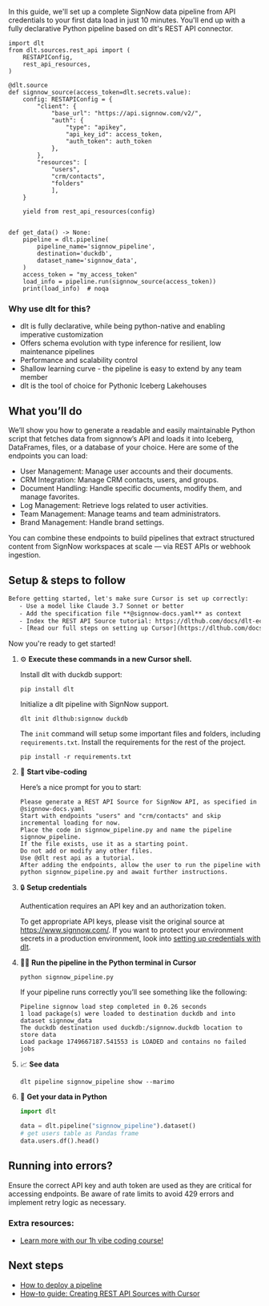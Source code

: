 In this guide, we'll set up a complete SignNow data pipeline from API credentials to your first data load in just 10 minutes. You'll end up with a fully declarative Python pipeline based on dlt's REST API connector.

```python-outcome
import dlt
from dlt.sources.rest_api import (
    RESTAPIConfig,
    rest_api_resources,
)

@dlt.source
def signnow_source(access_token=dlt.secrets.value):
    config: RESTAPIConfig = {
        "client": {
            "base_url": "https://api.signnow.com/v2/",
            "auth": {
                "type": "apikey",
                "api_key_id": access_token,
                "auth_token": auth_token
            },
        },
        "resources": [
            "users",
            "crm/contacts",
            "folders"
            ],
    }

    yield from rest_api_resources(config)


def get_data() -> None:
    pipeline = dlt.pipeline(
        pipeline_name='signnow_pipeline',
        destination='duckdb',
        dataset_name='signnow_data', 
    )
    access_token = "my_access_token"
    load_info = pipeline.run(signnow_source(access_token))
    print(load_info)  # noqa
```

### Why use dlt for this?

- dlt is fully declarative, while being python-native and enabling imperative customization
- Offers schema evolution with type inference for resilient, low maintenance pipelines
- Performance and scalability control
- Shallow learning curve - the pipeline is easy to extend by any team member
- dlt is the tool of choice for Pythonic Iceberg Lakehouses

## What you’ll do

We’ll show you how to generate a readable and easily maintainable Python script that fetches data from signnow’s API and loads it into Iceberg, DataFrames, files, or a database of your choice. Here are some of the endpoints you can load:

- User Management: Manage user accounts and their documents.
- CRM Integration: Manage CRM contacts, users, and groups.
- Document Handling: Handle specific documents, modify them, and manage favorites.
- Log Management: Retrieve logs related to user activities.
- Team Management: Manage teams and team administrators.
- Brand Management: Handle brand settings.

You can combine these endpoints to build pipelines that extract structured content from SignNow workspaces at scale — via REST APIs or webhook ingestion.

## Setup & steps to follow

```default
Before getting started, let's make sure Cursor is set up correctly:
   - Use a model like Claude 3.7 Sonnet or better
   - Add the specification file **@signnow-docs.yaml** as context
   - Index the REST API Source tutorial: https://dlthub.com/docs/dlt-ecosystem/verified-sources/rest_api/ and add it to context as **@dlt rest api**
   - [Read our full steps on setting up Cursor](https://dlthub.com/docs/dlt-ecosystem/llm-tooling/cursor-restapi#23-configuring-cursor-with-documentation)
```

Now you're ready to get started! 

1. ⚙️ **Execute these commands in a new Cursor shell.**
    
    Install dlt with duckdb support:
    ```shell
    pip install dlt
    ```

    Initialize a dlt pipeline with SignNow support.
    ```shell
    dlt init dlthub:signnow duckdb
    ```

    The `init` command will setup some important files and folders, including `requirements.txt`. Install the requirements for the rest of the project.
    ```shell
    pip install -r requirements.txt
    ```
    
2. 🤠 **Start vibe-coding**
    
    Here’s a nice prompt for you to start: 
    
    ```prompt
    Please generate a REST API Source for SignNow API, as specified in @signnow-docs.yaml 
    Start with endpoints "users" and "crm/contacts" and skip incremental loading for now. 
    Place the code in signnow_pipeline.py and name the pipeline signnow_pipeline. 
    If the file exists, use it as a starting point. 
    Do not add or modify any other files. 
    Use @dlt rest api as a tutorial. 
    After adding the endpoints, allow the user to run the pipeline with python signnow_pipeline.py and await further instructions.
    ```

    
3. 🔒 **Setup credentials** 
    
    Authentication requires an API key and an authorization token.
    
    To get appropriate API keys, please visit the original source at https://www.signnow.com/.
    If you want to protect your environment secrets in a production environment, look into [setting up credentials with dlt](https://dlthub.com/docs/walkthroughs/add_credentials).
    
4. 🏃‍♀️ **Run the pipeline in the Python terminal in Cursor**
    
    ```shell
    python signnow_pipeline.py
    ```
    
    If your pipeline runs correctly you’ll see something like the following:
    
    ```shell
    Pipeline signnow load step completed in 0.26 seconds
    1 load package(s) were loaded to destination duckdb and into dataset signnow_data
    The duckdb destination used duckdb:/signnow.duckdb location to store data
    Load package 1749667187.541553 is LOADED and contains no failed jobs
    ```
    
5. 📈 **See data**
    
    ```shell
    dlt pipeline signnow_pipeline show --marimo
    ```
    
6. 🐍 **Get your data in Python**
    
    ```python
    import dlt

   data = dlt.pipeline("signnow_pipeline").dataset()
   # get users table as Pandas frame
   data.users.df().head()
    ```

## Running into errors?

Ensure the correct API key and auth token are used as they are critical for accessing endpoints. Be aware of rate limits to avoid 429 errors and implement retry logic as necessary.

### Extra resources:

- [Learn more with our 1h vibe coding course!](https://www.youtube.com/watch?v=GGid70rnJuM)

## Next steps

- [How to deploy a pipeline](https://dlthub.com/docs/walkthroughs/deploy-a-pipeline)
- [How-to guide: Creating REST API Sources with Cursor](https://dlthub.com/docs/dlt-ecosystem/llm-tooling/cursor-restapi)